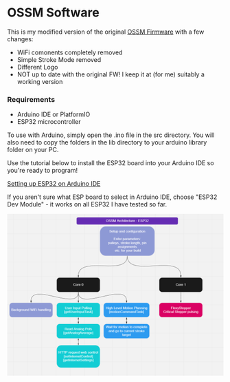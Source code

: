 # OSSM Software

This is my modified version of the original [OSSM Firmware](https://github.com/KinkyMakers/OSSM-hardware) with a few changes:

- WiFi comonents completely removed
- Simple Stroke Mode removed
- Different Logo
- NOT up to date with the original FW! I keep it at (for me) suitably a working version

### Requirements

- Arduino IDE or PlatformIO
- ESP32 microcontroller

To use with Arduino, simply open the .ino file in the src directory. You will also need to copy the folders in the lib directory to your arduino library folder on your PC.

Use the tutorial below to install the ESP32 board into your Arduino IDE so you're ready to program!

[Setting up ESP32 on Arduino IDE](https://randomnerdtutorials.com/installing-the-esp32-board-in-arduino-ide-windows-instructions/)

If you aren't sure what ESP board to select in Arduino IDE, choose "ESP32 Dev Module" - it works on all ESP32 I have tested so far.

![ESP32 Architecture](https://github.com/KinkyMakers/OSSM-hardware/blob/master/PlatformIO%20ESP32%20code/OSSM_ESP32/OSSM%20ESP32%20Architecture.png)
